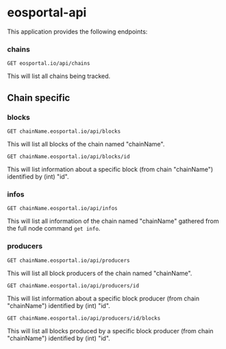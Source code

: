 # eosportal-api

This application provides the following endpoints:

### chains
`GET eosportal.io/api/chains`

This will list all chains being tracked.

## Chain specific

### blocks
`GET chainName.eosportal.io/api/blocks`

This will list all blocks of the chain named "chainName".

`GET chainName.eosportal.io/api/blocks/id`

This will list information about a specific block (from chain "chainName") identified by (int) "id".

### infos
`GET chainName.eosportal.io/api/infos`

This will list all information of the chain named "chainName" gathered from the full node command `get info`.

### producers
`GET chainName.eosportal.io/api/producers`

This will list all block producers of the chain named "chainName".

`GET chainName.eosportal.io/api/producers/id`

This will list information about a specific block producer (from chain "chainName") identified by (int) "id".

`GET chainName.eosportal.io/api/producers/id/blocks`

This will list all blocks produced by a specific block producer (from chain "chainName") identified by (int) "id".

